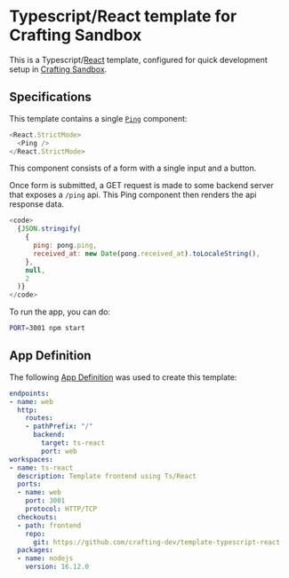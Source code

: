 # Typescript/React template for Crafting Sandbox

This is a Typescript/[React](https://reactjs.org/) template, configured for quick development setup in [Crafting Sandbox](https://docs.sandboxes.cloud/docs).

## Specifications

This template contains a single [`Ping`](src/Ping.tsx) component:

```js
<React.StrictMode>
  <Ping />
</React.StrictMode>
```

This component consists of a form with a single input and a button.

Once form is submitted, a GET request is made to some backend server that exposes a `/ping` api. This Ping component then renders the api response data.

```js
<code>
  {JSON.stringify(
    {
      ping: pong.ping,
      received_at: new Date(pong.received_at).toLocaleString(),
    },
    null,
    2
  )}
</code>
```

To run the app, you can do:

```bash
PORT=3001 npm start
```

## App Definition

The following [App Definition](https://docs.sandboxes.cloud/docs/app-definition) was used to create this template:

```yaml
endpoints:
- name: web
  http:
    routes:
    - pathPrefix: "/"
      backend:
        target: ts-react
        port: web
workspaces:
- name: ts-react
  description: Template frontend using Ts/React
  ports:
  - name: web
    port: 3001
    protocol: HTTP/TCP
  checkouts:
  - path: frontend
    repo:
      git: https://github.com/crafting-dev/template-typescript-react
  packages:
  - name: nodejs
    version: 16.12.0
```
